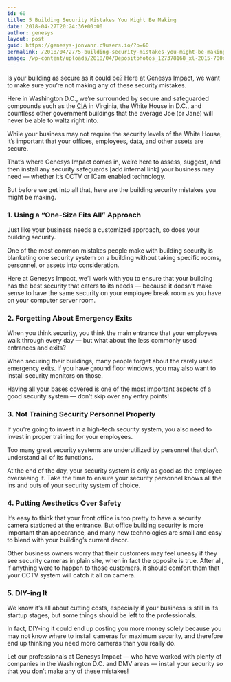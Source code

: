 ```yaml
---
id: 60
title: 5 Building Security Mistakes You Might Be Making
date: 2018-04-27T20:24:36+00:00
author: genesys
layout: post
guid: https://genesys-jonvanr.c9users.io/?p=60
permalink: /2018/04/27/5-building-security-mistakes-you-might-be-making/
image: /wp-content/uploads/2018/04/Depositphotos_127378168_xl-2015-700x450.jpg
---
```

<span style="font-weight: 400;">Is your building as secure as it could be? Here at Genesys Impact, we want to make sure you’re not making any of these security mistakes.</span>

<span style="font-weight: 400;">Here in Washington D.C., we’re surrounded by secure and safeguarded compounds such as the</span> [<span style="font-weight: 400;">CIA</span>](https://www.cia.gov/index.html) <span style="font-weight: 400;">in Virginia, the White House in D.C., and countless other government buildings that the average Joe (or Jane) will never be able to waltz right into.</span>

<span style="font-weight: 400;">While your business may not require the security levels of the White House, it’s important that your offices, employees, data, and other assets are secure.</span>

<span style="font-weight: 400;">That’s where Genesys Impact comes in, we’re here to assess, suggest, and then install any </span><span style="font-weight: 400;">security safeguards [add internal link]</span> <span style="font-weight: 400;">your business may need — whether it’s CCTV or ICam enabled technology.</span>

<span style="font-weight: 400;">But before we get into all that, here are the building security mistakes you might be making.</span>

### 1. Using a “One-Size Fits All” Approach

<span style="font-weight: 400;">Just like your business needs a customized approach, so does your building security.</span>

<span style="font-weight: 400;">One of the most common mistakes people make with building security is blanketing one security system on a building without taking specific rooms, personnel, or assets into consideration.</span>

<span style="font-weight: 400;">Here at Genesys Impact, we’ll work with you to ensure that your building has the best security that caters to its needs — because it doesn’t make sense to have the same security on your employee break room as you have on your computer server room.</span>

### 2. Forgetting About Emergency Exits

<span style="font-weight: 400;">When you think security, you think the main entrance that your employees walk through every day — but what about the less commonly used entrances and exits?</span>

<span style="font-weight: 400;">When securing their buildings, many people forget about the rarely used emergency exits. If you have ground floor windows, you may also want to install security monitors on those.</span>

<span style="font-weight: 400;">Having all your bases covered is one of the most important aspects of a good security system — don’t skip over any entry points!</span>

### 3. Not Training Security Personnel Properly

<span style="font-weight: 400;">If you’re going to invest in a high-tech security system, you also need to invest in proper training for your employees.</span>

<span style="font-weight: 400;">Too many great security systems are underutilized by personnel that don’t understand all of its functions.</span>

<span style="font-weight: 400;">At the end of the day, your security system is only as good as the employee overseeing it. Take the time to ensure your security personnel knows all the ins and outs of your security system of choice.</span>

### 4. Putting Aesthetics Over Safety

<span style="font-weight: 400;">It’s easy to think that your front office is too pretty to have a security camera stationed at the entrance. But office building security is more important than appearance, and many new technologies are small and easy to blend with your building’s current decor.</span>

<span style="font-weight: 400;">Other business owners worry that their customers may feel uneasy if they see security cameras in plain site, when in fact the opposite is true. After all, if anything were to happen to those customers, it should comfort them that your CCTV system will catch it all on camera.</span>

### 5. DIY-ing It

<span style="font-weight: 400;">We know it’s all about cutting costs, especially if your business is still in its startup stages, but some things should be left to the professionals.</span>

<span style="font-weight: 400;">In fact, DIY-ing it could end up costing you more money solely because you may not know where to install cameras for maximum security, and therefore end up thinking you need more cameras than you really do.</span>

<span style="font-weight: 400;">Let our professionals at Genesys Impact — who have worked with plenty of companies in the Washington D.C. and DMV areas — install your security so that you don’t make any of these mistakes!</span>